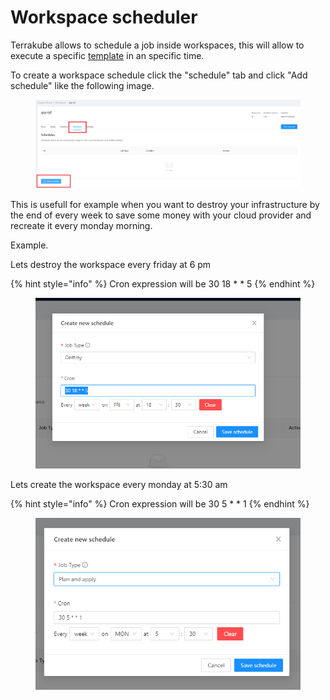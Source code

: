 # Workspace scheduler

Terrakube allows to schedule a job inside workspaces, this will allow to execute a specific [template](../organizations/templates/) in an specific time.

To create a workspace schedule click the "schedule" tab and click "Add schedule" like the following image.

<figure><img src="../../.gitbook/assets/image (2) (1) (4).png" alt=""><figcaption></figcaption></figure>

This is usefull for example when you want to destroy your infrastructure by the end of every week to save some money with your cloud provider and recreate it every monday morning.

Example.

Lets destroy the workspace every friday at 6 pm

{% hint style="info" %}
Cron expression will be 30 18 \* \* 5
{% endhint %}

<figure><img src="../../.gitbook/assets/image (12) (2).png" alt=""><figcaption></figcaption></figure>

Lets create the workspace every monday at 5:30 am

{% hint style="info" %}
Cron expression will be 30 5 \* \* 1
{% endhint %}

<figure><img src="../../.gitbook/assets/image (4) (2).png" alt=""><figcaption></figcaption></figure>
